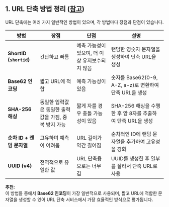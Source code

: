 ## **1. URL 단축 방법 정리** ([참고](https://github.com/kyungtaek-jonas-lim/jonas-api-master/blob/main/src/routes/common/urlRoutes.ts))
URL 단축에는 여러 가지 일반적인 방법이 있으며, 각 방법마다 장점과 단점이 있습니다.

| **방법** | **장점** | **단점** | **설명** |
|-----------|----------|----------|--------------|
| **ShortID (`shortid`)** | 간단하고 빠름 | 예측 가능성이 있으며, 더 이상 유지보수되지 않음 | 랜덤한 영숫자 문자열을 생성하여 단축 URL을 생성 |
| **Base62 인코딩** | 짧고 URL에 적합 | 예측 가능성이 있음 | 숫자를 Base62(0-9, A-Z, a-z)로 변환하여 단축 URL을 생성 |
| **SHA-256 해싱** | 동일한 입력값은 동일한 출력값을 가짐, 중복 방지 가능 | 짧게 자를 경우 충돌 가능성이 있음 | SHA-256 해싱을 수행한 후 앞 8자를 추출하여 단축 URL을 생성 |
| **순차 ID + 랜덤 문자열** | 고유하며 예측이 어려움 | URL 길이가 약간 길어짐 | 순차적인 ID에 랜덤 문자열을 추가하여 고유성을 강화 |
| **UUID (v4)** | 전역적으로 유일한 값 | URL 단축용으로는 너무 김 | UUID를 생성한 후 일부를 잘라서 단축 URL로 사용 |

**추천:**  
이 방법들 중에서 **Base62 인코딩**이 가장 일반적으로 사용되며, 짧고 URL에 적합한 문자열을 생성할 수 있어 URL 단축 서비스에서 가장 효율적인 방식으로 평가됩니다.